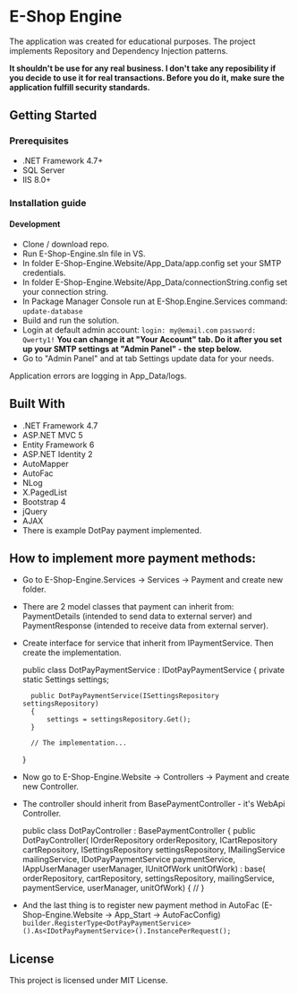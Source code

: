# E-Shop Engine
The application was created for educational purposes. 
The project implements Repository and Dependency Injection patterns.


**It shouldn't be use for any real business. I don't take any reposibility if you decide to use it for real transactions. Before you do it, make sure the application fulfill security standards.**

## Getting Started
### Prerequisites
* .NET Framework 4.7+
* SQL Server
* IIS 8.0+

### Installation guide
#### Development
* Clone / download repo.
* Run E-Shop-Engine.sln file in VS.
* In folder E-Shop-Engine.Website/App_Data/app.config set your SMTP credentials.
* In folder E-Shop-Engine.Website/App_Data/connectionString.config set your connection string.
* In Package Manager Console run at E-Shop.Engine.Services command:
```update-database```
* Build and run the solution.
* Login at default admin account: 
```login: my@email.com```
```password: Qwerty1!```
**You can change it at "Your Account" tab. Do it after you set up your SMTP settings at "Admin Panel" - the step below.**
* Go to "Admin Panel" and at tab Settings update data for your needs.

Application errors are logging in App_Data/logs.

## Built With
* .NET Framework 4.7
* ASP.NET MVC 5
* Entity Framework 6
* ASP.NET Identity 2
* AutoMapper
* AutoFac
* NLog
* X.PagedList
* Bootstrap 4
* jQuery
* AJAX
* There is example DotPay payment implemented.

## How to implement more payment methods:
* Go to E-Shop-Engine.Services -> Services -> Payment and create new folder.
* There are 2 model classes that payment can inherit from: PaymentDetails (intended to send data to external server) and PaymentResponse (intended to receive data from external server).
* Create interface for service that inherit from IPaymentService. Then create the implementation.

   public class DotPayPaymentService : IDotPayPaymentService
    {
        private static Settings settings;

        public DotPayPaymentService(ISettingsRepository settingsRepository)
        {
            settings = settingsRepository.Get();
        } 
		
		// The implementation...
	}
	
* Now go to E-Shop-Engine.Website -> Controllers -> Payment and create new Controller.
* The controller should inherit from BasePaymentController - it's WebApi Controller.

    public class DotPayController : BasePaymentController
    {
        public DotPayController(
            IOrderRepository orderRepository,
            ICartRepository cartRepository,
            ISettingsRepository settingsRepository,
            IMailingService mailingService,
            IDotPayPaymentService paymentService,
            IAppUserManager userManager,
            IUnitOfWork unitOfWork)
            : base(
                  orderRepository,
                  cartRepository,
                  settingsRepository,
                  mailingService,
                  paymentService,
                  userManager,
                  unitOfWork)
        {
            //
        }
	
* And the last thing is to register new payment method in AutoFac (E-Shop-Engine.Website -> App_Start -> AutoFacConfig)
```builder.RegisterType<DotPayPaymentService>().As<IDotPayPaymentService>().InstancePerRequest();```
	
## License
This project is licensed under MIT License.

